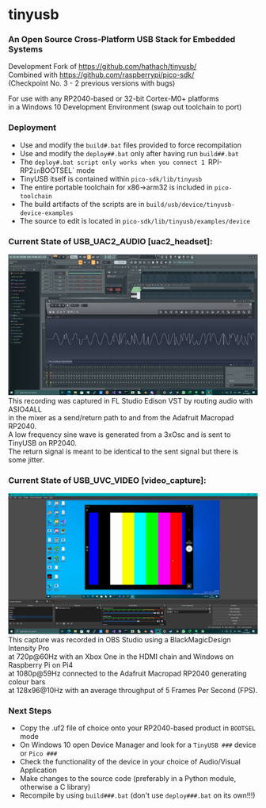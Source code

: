# tinyusb
### An Open Source Cross-Platform USB Stack for Embedded Systems

Development Fork of https://github.com/hathach/tinyusb/ \
Combined with https://github.com/raspberrypi/pico-sdk/ \
(Checkpoint No. 3 - 2 previous versions with bugs)

For use with any RP2040-based or 32-bit Cortex-M0+ platforms \
in a Windows 10 Development Environment (swap out toolchain to port)

### Deployment
* Use and modify the `build#.bat` files provided to force recompilation
* Use and modify the `deploy##.bat` only after having run `build##.bat`
* The `deploy#.bat script only works when you connect 1 `RPI-RP2` in `BOOTSEL` mode
* TinyUSB itself is contained within `pico-sdk/lib/tinyusb`
* The entire portable toolchain for x86->arm32 is included in `pico-toolchain`
* The build artifacts of the scripts are in `build/usb/device/tinyusb-device-examples`
* The source to edit is located in `pico-sdk/lib/tinyusb/examples/device`

### Current State of USB_UAC2_AUDIO [uac2_headset]:
![audio](https://github.com/TheMindVirus/tinyusb/blob/master/audio.png)
This recording was captured in FL Studio Edison VST by routing audio with ASIO4ALL \
in the mixer as a send/return path to and from the Adafruit Macropad RP2040. \
A low frequency sine wave is generated from a 3xOsc and is sent to TinyUSB on RP2040. \
The return signal is meant to be identical to the sent signal but there is some jitter.

### Current State of USB_UVC_VIDEO [video_capture]:
![video](https://github.com/TheMindVirus/tinyusb/blob/master/video.png)
This capture was recorded in OBS Studio using a BlackMagicDesign Intensity Pro \
at 720p@60Hz with an Xbox One in the HDMI chain and Windows on Raspberry Pi on Pi4 \
at 1080p@59Hz connected to the Adafruit Macropad RP2040 generating colour bars \
at 128x96@10Hz with an average throughput of 5 Frames Per Second (FPS).

### Next Steps
* Copy the .uf2 file of choice onto your RP2040-based product in `BOOTSEL` mode
* On Windows 10 open Device Manager and look for a `TinyUSB ###` device or `Pico ###`
* Check the functionality of the device in your choice of Audio/Visual Application
* Make changes to the source code (preferably in a Python module, otherwise a C library)
* Recompile by using `build###.bat` (don't use `deploy###.bat` on its own!!!)
